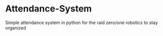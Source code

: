 # Attendance-System

Simple attendance system in python for the raid zero/one robotics to stay organized